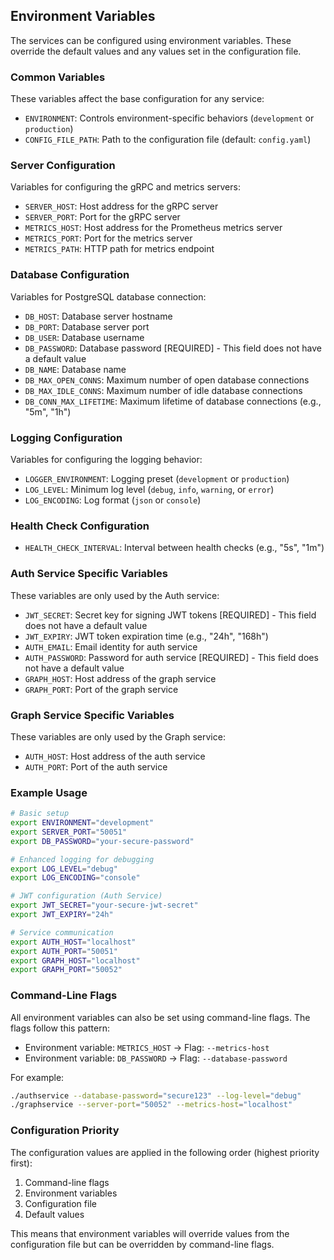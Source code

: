 ## Environment Variables

The services can be configured using environment variables. These override the default values and any values set in the configuration file.

### Common Variables
These variables affect the base configuration for any service:
- `ENVIRONMENT`: Controls environment-specific behaviors (`development` or `production`)
- `CONFIG_FILE_PATH`: Path to the configuration file (default: `config.yaml`)

### Server Configuration
Variables for configuring the gRPC and metrics servers:
- `SERVER_HOST`: Host address for the gRPC server
- `SERVER_PORT`: Port for the gRPC server
- `METRICS_HOST`: Host address for the Prometheus metrics server
- `METRICS_PORT`: Port for the metrics server
- `METRICS_PATH`: HTTP path for metrics endpoint

### Database Configuration
Variables for PostgreSQL database connection:
- `DB_HOST`: Database server hostname
- `DB_PORT`: Database server port
- `DB_USER`: Database username
- `DB_PASSWORD`: Database password [REQUIRED] - This field does not have a default value
- `DB_NAME`: Database name
- `DB_MAX_OPEN_CONNS`: Maximum number of open database connections
- `DB_MAX_IDLE_CONNS`: Maximum number of idle database connections
- `DB_CONN_MAX_LIFETIME`: Maximum lifetime of database connections (e.g., "5m", "1h")

### Logging Configuration
Variables for configuring the logging behavior:
- `LOGGER_ENVIRONMENT`: Logging preset (`development` or `production`)
- `LOG_LEVEL`: Minimum log level (`debug`, `info`, `warning`, or `error`)
- `LOG_ENCODING`: Log format (`json` or `console`)

### Health Check Configuration
- `HEALTH_CHECK_INTERVAL`: Interval between health checks (e.g., "5s", "1m")

### Auth Service Specific Variables
These variables are only used by the Auth service:
- `JWT_SECRET`: Secret key for signing JWT tokens [REQUIRED] - This field does not have a default value
- `JWT_EXPIRY`: JWT token expiration time (e.g., "24h", "168h")
- `AUTH_EMAIL`: Email identity for auth service
- `AUTH_PASSWORD`: Password for auth service [REQUIRED] - This field does not have a default value
- `GRAPH_HOST`: Host address of the graph service
- `GRAPH_PORT`: Port of the graph service

### Graph Service Specific Variables
These variables are only used by the Graph service:
- `AUTH_HOST`: Host address of the auth service
- `AUTH_PORT`: Port of the auth service

### Example Usage
```bash
# Basic setup
export ENVIRONMENT="development"
export SERVER_PORT="50051"
export DB_PASSWORD="your-secure-password"

# Enhanced logging for debugging
export LOG_LEVEL="debug"
export LOG_ENCODING="console"

# JWT configuration (Auth Service)
export JWT_SECRET="your-secure-jwt-secret"
export JWT_EXPIRY="24h"

# Service communication
export AUTH_HOST="localhost"
export AUTH_PORT="50051"
export GRAPH_HOST="localhost"
export GRAPH_PORT="50052"
```

### Command-Line Flags
All environment variables can also be set using command-line flags. The flags follow this pattern:
- Environment variable: `METRICS_HOST` → Flag: `--metrics-host`
- Environment variable: `DB_PASSWORD` → Flag: `--database-password`

For example:
```bash
./authservice --database-password="secure123" --log-level="debug"
./graphservice --server-port="50052" --metrics-host="localhost"
```

### Configuration Priority
The configuration values are applied in the following order (highest priority first):
1. Command-line flags
2. Environment variables
3. Configuration file
4. Default values

This means that environment variables will override values from the configuration file but can be overridden by command-line flags.